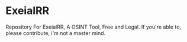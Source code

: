 # ExeialRR
Repository For ExeialRR, A OSINT Tool, Free and Legal. If you're able to, please contribute, i'm not a master mind.

